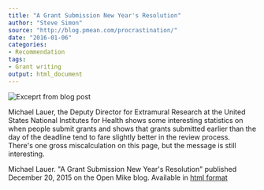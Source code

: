 ```yaml
---
title: "A Grant Submission New Year's Resolution"
author: "Steve Simon"
source: "http://blog.pmean.com/procrastination/"
date: "2016-01-06"
categories:
- Recommendation
tags:
- Grant writing
output: html_document
---
```


![Exceprt from blog post](http://www.pmean.com/new-images/16/procrastination01.png)

<div class="notes">

Michael Lauer, the Deputy Director for Extramural Research at the United States National Institutes for Health shows some interesting statistics on when people submit grants and shows that grants submitted earlier than the day of the deadline tend to fare slightly better in the review process. There's one gross miscalculation on this page, but the message is still interesting.

Michael Lauer. "A Grant Submission New Year's Resolution" published December 20, 2015 on the Open Mike blog. Available in [html format][lau1]

[lau1]: http://nexus.od.nih.gov/all/2015/12/30/grant-submission-new-years-resolution/

</div>
